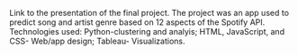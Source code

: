 Link to the presentation of the final project. The project was an app used to predict song and artist genre based on 12 aspects of the Spotify API. Technologies used: Python-clustering and analyis; HTML, JavaScript, and CSS- Web/app design; Tableau- Visualizations.
